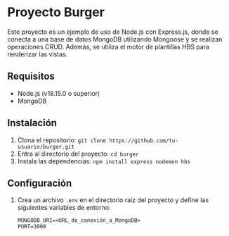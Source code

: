 # Proyecto Burger

Este proyecto es un ejemplo de uso de Node.js con Express.js, donde se conecta a una base de datos MongoDB utilizando Mongoose y se realizan operaciones CRUD. Además, se utiliza el motor de plantillas HBS para renderizar las vistas.

## Requisitos

- Node.js (v18.15.0 o superior)
- MongoDB

## Instalación

1. Clona el repositorio: `git clone https://github.com/tu-usuario/burger.git`
2. Entra al directorio del proyecto: `cd burger`
3. Instala las dependencias: `npm install express nodemon hbs`

## Configuración

1. Crea un archivo `.env` en el directorio raíz del proyecto y define las siguientes variables de entorno:

   ```plaintext
   MONGODB_URI=<URL_de_conexión_a_MongoDB>
   PORT=3000




